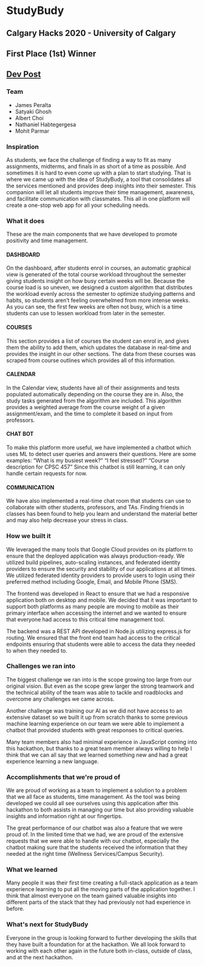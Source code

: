 # StudyBudy

## Calgary Hacks 2020 - University of Calgary

## First Place (1st) Winner

## [Dev Post](https://devpost.com/software/studybudy)

### Team

- James Peralta
- Satyaki Ghosh
- Albert Choi
- Nathaniel Habtegergesa
- Mohit Parmar

### Inspiration

As students, we face the challenge of finding a way to fit as many assignments, midterms, and finals in as short of a time as possible. And sometimes it is hard to even come up with a plan to start studying. That is where we came up with the idea of StudyBudy, a tool that consolidates all the services mentioned and provides deep insights into their semester. This companion will let all students improve their time management, awareness, and facilitate communication with classmates. This all in one platform will create a one-stop web app for all your scheduling needs.

### What it does

These are the main components that we have developed to promote positivity and time management.

#### DASHBOARD

On the dashboard, after students enrol in courses, an automatic graphical view is generated of the total course workload throughout the semester giving students insight on how busy certain weeks will be. Because the course load is so uneven, we designed a custom algorithm that distributes the workload evenly across the semester to optimize studying patterns and habits, so students aren’t feeling overwhelmed from more intense weeks. As you can see, the first few weeks are often not busy, which is a time students can use to lessen workload from later in the semester.

#### COURSES

This section provides a list of courses the student can enrol in, and gives them the ability to add them, which updates the database in real-time and provides the insight in our other sections. The data from these courses was scraped from course outlines which provides all of this information.

#### CALENDAR

In the Calendar view, students have all of their assignments and tests populated automatically depending on the course they are in. Also, the study tasks generated from the algorithm are included. This algorithm provides a weighted average from the course weight of a given assignment/exam, and the time to complete it based on input from professors.

#### CHAT BOT

To make this platform more useful, we have implemented a chatbot which uses ML to detect user queries and answers their questions. Here are some examples: “What is my busiest week?” “I feel stressed?” “Course description for CPSC 457” Since this chatbot is still learning, it can only handle certain requests for now.

#### COMMUNICATION

We have also implemented a real-time chat room that students can use to collaborate with other students, professors, and TAs. Finding friends in classes has been found to help you learn and understand the material better and may also help decrease your stress in class.

### How we built it

We leveraged the many tools that Google Cloud provides on its platform to ensure that the deployed application was always production-ready. We utilized build pipelines, auto-scaling instances, and federated identity providers to ensure the security and stability of our applications at all times. We utilized federated identity providers to provide users to login using their preferred method including Google, Email, and Mobile Phone (SMS).

The frontend was developed in React to ensure that we had a responsive application both on desktop and mobile. We decided that it was important to support both platforms as many people are moving to mobile as their primary interface when accessing the internet and we wanted to ensure that everyone had access to this critical time management tool.

The backend was a REST API developed in Node.js utilizing express.js for routing. We ensured that the front end team had access to the critical endpoints ensuring that students were able to access the data they needed to when they needed to.

### Challenges we ran into

The biggest challenge we ran into is the scope growing too large from our original vision. But even as the scope grew larger the strong teamwork and the technical ability of the team was able to tackle and roadblocks and overcome any challenges we came across.

Another challenge was training our AI as we did not have access to an extensive dataset so we built it up from scratch thanks to some previous machine learning experience on our team we were able to implement a chatbot that provided students with great responses to critical queries.

Many team members also had minimal experience in JavaScript coming into this hackathon, but thanks to a great team member always willing to help I think that we can all say that we learned something new and had a great experience learning a new language.

### Accomplishments that we're proud of

We are proud of working as a team to implement a solution to a problem that we all face as students, time management. As the tool was being developed we could all see ourselves using this application after this hackathon to both assists in managing our time but also providing valuable insights and information right at our fingertips.

The great performance of our chatbot was also a feature that we were proud of. In the limited time that we had, we are proud of the extensive requests that we were able to handle with our chatbot, especially the chatbot making sure that the students received the information that they needed at the right time (Wellness Services/Campus Security).

### What we learned

Many people it was their first time creating a full-stack application as a team experience learning to put all the moving parts of the application together. I think that almost everyone on the team gained valuable insights into different parts of the stack that they had previously not had experience in before.

### What's next for StudyBudy

Everyone in the group is looking forward to further developing the skills that they have built a foundation for at the hackathon. We all look forward to working with each other again in the future both in-class, outside of class, and at the next hackathon.
